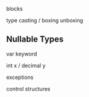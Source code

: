blocks

type casting / boxing unboxing

## Nullable Types

var keyword

int x / decimal y

exceptions

control structures